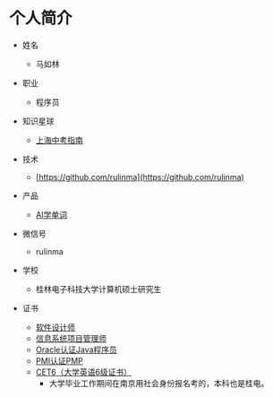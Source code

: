 # 个人简介

* 姓名
  * 马如林

* 职业
  * 程序员

* 知识星球
  * [上海中考指南](https://t.zsxq.com/13QYmZaXE)

* 技术
  * [https://github.com/rulinma](https://github.com/rulinma)

* 产品
  * [AI学单词](https://www.aixuedanci.com)

* 微信号
  * rulinma

* 学校
  * 桂林电子科技大学计算机硕士研究生

* 证书
  * [软件设计师](images/design.png)
  * [信息系统项目管理师](images/itmanager.png)
  * [Oracle认证Java程序员](images/ocjp.jpg)
  * [PMI认证PMP](images/pmp.jpg)
  * [CET6（大学英语6级证书）](images/cet6.JPG)
    * 大学毕业工作期间在南京用社会身份报名考的，本科也是桂电。
